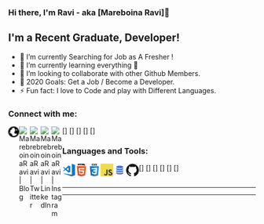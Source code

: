### Hi there, I'm Ravi - aka [Mareboina Ravi]👋

## I'm a Recent Graduate, Developer!
- 🔭 I’m currently Searching for Job as A Fresher !
- 🌱 I’m currently learning everything 🤣
- 👯 I’m looking to collaborate with other Github Members.
- 🥅 2020 Goals: Get a Job / Become a Developer.
- ⚡ Fun fact: I love to Code and play with Different Languages.

### Connect with me:

[<img align="left" alt="MareboinaRavi" width="22px" src="https://raw.githubusercontent.com/iconic/open-iconic/master/svg/globe.svg" />]
[<img align="left" alt="MareboinaRavi | Blog" width="22px" src="https://cdn.jsdelivr.net/npm/simple-icons@v3/icons/youtube.svg" />]
[<img align="left" alt="MareboinaRavi | Twitter" width="22px" src="https://cdn.jsdelivr.net/npm/simple-icons@v3/icons/twitter.svg" />]
[<img align="left" alt="MareboinaRavi | LinkedIn" width="22px" src="https://cdn.jsdelivr.net/npm/simple-icons@v3/icons/linkedin.svg" />]
[<img align="left" alt="MareboinaRavi | Instagram" width="22px" src="https://cdn.jsdelivr.net/npm/simple-icons@v3/icons/instagram.svg" />]
<br />

### Languages and Tools:

[<img align="left" alt="Visual Studio Code" width="26px" src="https://raw.githubusercontent.com/github/explore/80688e429a7d4ef2fca1e82350fe8e3517d3494d/topics/visual-studio-code/visual-studio-code.png" />]
[<img align="left" alt="HTML5" width="26px" src="https://raw.githubusercontent.com/github/explore/80688e429a7d4ef2fca1e82350fe8e3517d3494d/topics/html/html.png" />]
[<img align="left" alt="CSS3" width="26px" src="https://raw.githubusercontent.com/github/explore/80688e429a7d4ef2fca1e82350fe8e3517d3494d/topics/css/css.png" />]
[<img align="left" alt="JavaScript" width="26px" src="https://raw.githubusercontent.com/github/explore/80688e429a7d4ef2fca1e82350fe8e3517d3494d/topics/javascript/javascript.png" />]
[<img align="left" alt="SQL" width="26px" src="https://raw.githubusercontent.com/github/explore/80688e429a7d4ef2fca1e82350fe8e3517d3494d/topics/sql/sql.png" />]
[<img align="left" alt="GitHub" width="26px" src="https://raw.githubusercontent.com/github/explore/78df643247d429f6cc873026c0622819ad797942/topics/github/github.png" />]
<br />
<br />

---

---
[website]: https://mareboinaravi.github.io/portfolio/
[linkedin]: https://www.linkedin.com/in/ravimareboina/
[Blog]:https://webdevwithme.blogspot.com/
